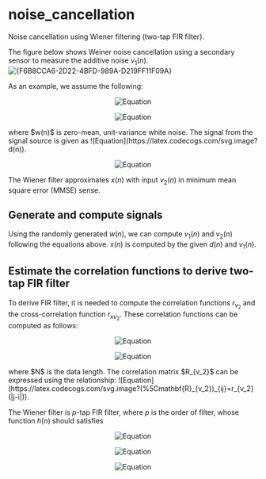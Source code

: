 # noise_cancellation
Noise cancellation using Wiener filtering (two-tap FIR filter).

The figure below shows Weiner noise cancellation using a secondary sensor to measure the additive noise $v_1(n)$. 
![{F6B8CCA6-2D22-4BFD-989A-D219FF11F09A}](https://github.com/user-attachments/assets/a961bc57-33ec-4b3d-9fc9-9a2ae33e804f)

As an example, we assume the following:
<p align="center">
  <img src="https://latex.codecogs.com/png.latex?v_1(n)=0.9v_1(n-1)+w(n)," alt="Equation">
</p>
<p align="center">
  <img src="https://latex.codecogs.com/png.latex?v_2(n)=-0.5v_2(n-1)+w(n)," alt="Equation">
</p>
where $w(n)$ is zero-mean, unit-variance white noise. The signal from the signal source is given as ![Equation](https://latex.codecogs.com/svg.image?d(n)).
<p align="center">
  <img src="https://latex.codecogs.com/svg.image?d(n)=\sin(0.05\pi&space;n)." alt="Equation">
</p>

The Wiener filter approximates $x(n)$ with input $v_2(n)$ in minimum mean square error (MMSE) sense. 

## Generate and compute signals
Using the randomly generated $w(n)$, we can compute $v_1(n)$ and $v_2(n)$ following the equations above. $x(n)$ is computed by the given $d(n)$ and $v_1(n)$.

## Estimate the correlation functions to derive two-tap FIR filter
To derive FIR filter, it is needed to compute the correlation functions $r_{v_2}$ and the cross-correlation function $r_{xv_2}$. These correlation functions can be computed as follows:
<p align="center">
  <img src="https://latex.codecogs.com/svg.image?r_{v_2}(k)=\frac{1}{N-k}\sum_{k=0}^{N-k-1}v(n&plus;k)v_2(n)," alt="Equation">
</p>
<p align="center">
  <img src="https://latex.codecogs.com/svg.image?r_{xv_2}(k)=\frac{1}{N-k}\sum_{k=0}^{N-k-1}x(n&plus;k)v_2(n)," alt="Equation">
</p>
where $N$ is the data length. The correlation matrix $R_{v_2}$ can be expressed using the relationship: 
![Equation](https://latex.codecogs.com/svg.image?(%5Cmathbf{R}_{v_2})_{ij}=r_{v_2}(|j-i|)).

The Wiener filter is $p$-tap FIR filter, where $p$ is the order of filter, whose function $h(n)$ should satisfies

<p align="center">
  <img src="https://latex.codecogs.com/svg.image?%5Cbegin{bmatrix}r_{v_2}(0)&r_{v_2}(1)&%5Ccdots&r_{v_2}(p-2)&r_{v_2}(p-1)%5C%5Cr_{v_2}(1)&r_{v_2}(0)&&&r_{v_2}(p-2)%5C%5C%5Cvdots&&%5Cddots&&%5Cvdots%5C%5Cr_{v_2}(p-2)&&&r_{v_2}(0)&r_{v_2}(1)%5C%5Cr_{v_2}(p-1)&r_{v_2}(p-2)&%5Ccdots&r_{v_2}(1)&r_{v_2}(0)%5Cend{bmatrix}%5Cbegin{bmatrix}h(0)%5C%5Ch(1)%5C%5C%5Cvdots%5C%5Ch(p-2)%5C%5Ch(p-1)%5Cend{bmatrix}=%5Cbegin{bmatrix}r_{xv_2}(0)%5C%5Cr_{xv_2}(1)%5C%5C%5Cvdots%5C%5Cr_{xv_2}(p-2)%5C%5Cr_{xv_2}(p-1)%5Cend{bmatrix}" alt="Equation">
</p>
<p align="center">
  <img src="https://latex.codecogs.com/svg.image?%5Cmathbf{R}_{v_2}%5Cmathbf{h}=%5Cmathbf{r}_{xv_2}" alt="Equation">
</p>
<p align="center">
  <img src="https://latex.codecogs.com/svg.image?\therefore\mathbf{h}=\mathbf{R}_{v_2}^{-1}\mathbf{r}_{xv_2}" alt="Equation">
</p>


